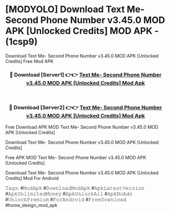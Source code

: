 # [MODYOLO] Download Text Me- Second Phone Number v3.45.0 MOD APK [Unlocked Credits] MOD APK - (1csp9)
Download Text Me- Second Phone Number v3.45.0 MOD APK [Unlocked Credits] Free Mod APK

<div align="center">
<h3>🔴 Download [Server1] 👉👉 <a href="https://apk-comot.site?title=Text_Me-_Second_Phone_Number_v3.45.0_MOD_APK_[Unlocked_Credits]">Text Me- Second Phone Number v3.45.0 MOD APK [Unlocked Credits] Mod Apk</a></h3><br>

<h3>🔴 Download [Server2] 👉👉 <a href="https://apk-comot.site?title=Text_Me-_Second_Phone_Number_v3.45.0_MOD_APK_[Unlocked_Credits]">Text Me- Second Phone Number v3.45.0 MOD APK [Unlocked Credits] Mod Apk</a></h3>
</div>


Free Download APK MOD Text Me- Second Phone Number v3.45.0 MOD APK [Unlocked Credits]

Download Text Me- Second Phone Number v3.45.0 MOD APK [Unlocked Credits] 

Free APK MOD Text Me- Second Phone Number v3.45.0 MOD APK [Unlocked Credits] 

Download Text Me- Second Phone Number v3.45.0 MOD APK [Unlocked Credits] Mod For Android

𝚃𝚊𝚐𝚜: #𝙼𝚘𝚍𝙰𝚙𝚔 #𝙳𝚘𝚠𝚗𝚕𝚘𝚊𝚍𝙼𝚘𝚍𝙰𝚙𝚔 #𝙰𝚙𝚔𝙻𝚊𝚝𝚎𝚜𝚝𝚅𝚎𝚛𝚜𝚒𝚘𝚗 #𝙰𝚙𝚔𝚄𝚗𝚕𝚒𝚖𝚒𝚝𝚎𝚍𝙼𝚘𝚗𝚎𝚢 #𝙰𝚙𝚔𝚄𝚗𝚕𝚘𝚌𝚔𝙰𝚕𝚕 #𝙰𝚙𝚔𝙽𝚘𝙰𝚍𝚜 #𝚄𝚗𝚕𝚘𝚌𝚔𝙿𝚛𝚎𝚖𝚒𝚞𝚖 #𝙵𝚘𝚛𝙰𝚗𝚍𝚛𝚘𝚒𝚍 #𝙵𝚛𝚎𝚎𝙳𝚘𝚠𝚗𝚕𝚘𝚊𝚍 #home_design_mod_apk